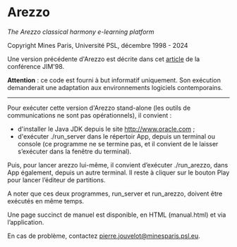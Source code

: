 # Arezzo
*The Arezzo classical harmony e-learning platform*

Copyright Mines Paris, Université PSL, décembre 1998 - 2024

Une version précédente d'Arezzo est décrite dans cet [article](https://www.researchgate.net/profile/Pierre-Jouvelot/publication/2510171_Music_Composer's_Workbench_vers_un_environnement_intelligent_de_l'enseignement_de_la_composition_tonale/links/5528e9dc0cf2779ab78e2915/Music-Composers-Workbench-vers-un-environnement-intelligent-de-lenseignement-de-la-composition-tonale.pd) de la conférence JIM'98. 

**Attention** : ce code est fourni à but informatif uniquement. Son exécution demanderait une adaptation aux environnements logiciels contemporains.

-----

Pour exécuter cette version d'Arezzo stand-alone (les outils de
communications ne sont pas opérationnels), il convient : 

- d'installer le Java JDK depuis le site http://www.oracle.com ;
- d'exécuter ./run_server dans le répertoir App, depuis un terminal
  ou console (ce programme ne se termine pas, et il convient de le 
  laisser s’exécuter dans la fenêtre du terminal).

Puis, pour lancer arezzo lui-même, il convient d’exécuter ./run_arezzo, dans
App également, depuis un autre terminal. Il reste à cliquer sur le
bouton Play pour lancer l’éditeur de partitions.  

A noter que ces deux programmes, run_server et run_arezzo, doivent
être exécutés en même temps. 

Une page succinct de manuel est disponible, en HTML (manual.html) et
via l’application. 

En cas de problème, contactez pierre.jouvelot@minesparis.psl.eu. 
